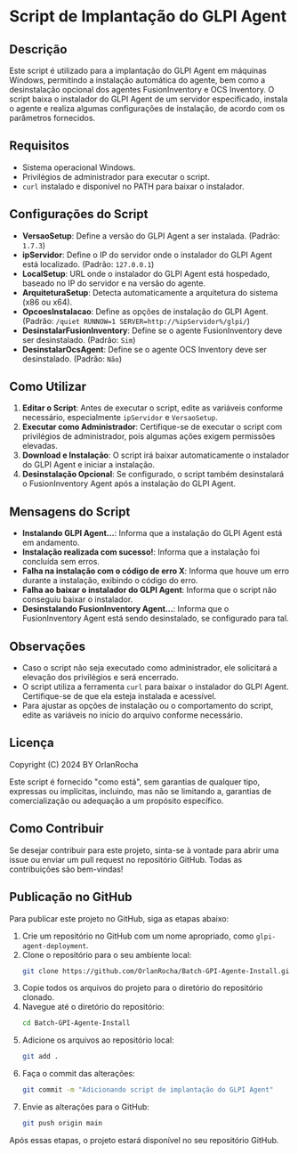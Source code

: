 # Script de Implantação do GLPI Agent

## Descrição
Este script é utilizado para a implantação do GLPI Agent em máquinas Windows, permitindo a instalação automática do agente, bem como a desinstalação opcional dos agentes FusionInventory e OCS Inventory. O script baixa o instalador do GLPI Agent de um servidor especificado, instala o agente e realiza algumas configurações de instalação, de acordo com os parâmetros fornecidos.

## Requisitos
- Sistema operacional Windows.
- Privilégios de administrador para executar o script.
- `curl` instalado e disponível no PATH para baixar o instalador.

## Configurações do Script
- **VersaoSetup**: Define a versão do GLPI Agent a ser instalada. (Padrão: `1.7.3`)
- **ipServidor**: Define o IP do servidor onde o instalador do GLPI Agent está localizado. (Padrão: `127.0.0.1`)
- **LocalSetup**: URL onde o instalador do GLPI Agent está hospedado, baseado no IP do servidor e na versão do agente.
- **ArquiteturaSetup**: Detecta automaticamente a arquitetura do sistema (x86 ou x64).
- **OpcoesInstalacao**: Define as opções de instalação do GLPI Agent. (Padrão: `/quiet RUNNOW=1 SERVER=http://%ipServidor%/glpi/`)
- **DesinstalarFusionInventory**: Define se o agente FusionInventory deve ser desinstalado. (Padrão: `Sim`)
- **DesinstalarOcsAgent**: Define se o agente OCS Inventory deve ser desinstalado. (Padrão: `Não`)

## Como Utilizar
1. **Editar o Script**: Antes de executar o script, edite as variáveis conforme necessário, especialmente `ipServidor` e `VersaoSetup`.
2. **Executar como Administrador**: Certifique-se de executar o script com privilégios de administrador, pois algumas ações exigem permissões elevadas.
3. **Download e Instalação**: O script irá baixar automaticamente o instalador do GLPI Agent e iniciar a instalação.
4. **Desinstalação Opcional**: Se configurado, o script também desinstalará o FusionInventory Agent após a instalação do GLPI Agent.

## Mensagens do Script
- **Instalando GLPI Agent...**: Informa que a instalação do GLPI Agent está em andamento.
- **Instalação realizada com sucesso!**: Informa que a instalação foi concluída sem erros.
- **Falha na instalação com o código de erro X**: Informa que houve um erro durante a instalação, exibindo o código do erro.
- **Falha ao baixar o instalador do GLPI Agent**: Informa que o script não conseguiu baixar o instalador.
- **Desinstalando FusionInventory Agent...**: Informa que o FusionInventory Agent está sendo desinstalado, se configurado para tal.

## Observações
- Caso o script não seja executado como administrador, ele solicitará a elevação dos privilégios e será encerrado.
- O script utiliza a ferramenta `curl` para baixar o instalador do GLPI Agent. Certifique-se de que ela esteja instalada e acessível.
- Para ajustar as opções de instalação ou o comportamento do script, edite as variáveis no início do arquivo conforme necessário.

## Licença
Copyright (C) 2024 BY OrlanRocha

Este script é fornecido "como está", sem garantias de qualquer tipo, expressas ou implícitas, incluindo, mas não se limitando a, garantias de comercialização ou adequação a um propósito específico.

## Como Contribuir
Se desejar contribuir para este projeto, sinta-se à vontade para abrir uma issue ou enviar um pull request no repositório GitHub. Todas as contribuições são bem-vindas!

## Publicação no GitHub
Para publicar este projeto no GitHub, siga as etapas abaixo:

1. Crie um repositório no GitHub com um nome apropriado, como `glpi-agent-deployment`.
2. Clone o repositório para o seu ambiente local:
   ```sh
   git clone https://github.com/OrlanRocha/Batch-GPI-Agente-Install.git
   ```
3. Copie todos os arquivos do projeto para o diretório do repositório clonado.
4. Navegue até o diretório do repositório:
   ```sh
   cd Batch-GPI-Agente-Install
   ```
5. Adicione os arquivos ao repositório local:
   ```sh
   git add .
   ```
6. Faça o commit das alterações:
   ```sh
   git commit -m "Adicionando script de implantação do GLPI Agent"
   ```
7. Envie as alterações para o GitHub:
   ```sh
   git push origin main
   ```

Após essas etapas, o projeto estará disponível no seu repositório GitHub.

